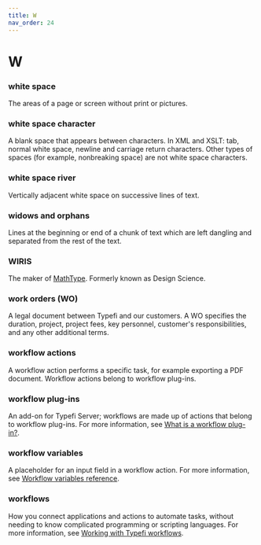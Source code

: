 ```yaml
---
title: W
nav_order: 24
---
```


# W

### white space
The areas of a page or screen without print or pictures.

### white space character
A blank space that appears between characters. In XML and XSLT: tab, normal white space, newline and carriage return characters. Other types of spaces (for example, nonbreaking space) are not white space characters.

### white space river
Vertically adjacent white space on successive lines of text.

### widows and orphans
Lines at the beginning or end of a chunk of text which are left dangling and separated from the rest of the text.

### WIRIS
The maker of [MathType](https://store.wiris.com/en/products/mathtype/download). Formerly known as Design Science.

### work orders (WO)
A legal document between Typefi and our customers. A WO specifies the duration, project, project fees, key personnel, customer's responsibilities, and any other additional terms. 

### workflow actions
A workflow action performs a specific task, for example exporting a PDF document. Workflow actions belong to workflow plug-ins.

### workflow plug-ins
An add-on for Typefi Server; workflows are made up of actions that belong to workflow plug-ins. For more information, see [What is a workflow plug-in?](https://help.typefi.com/hc/en-us/articles/360001533115).

### workflow variables
A placeholder for an input field in a workflow action. For more information, see [Workflow variables reference](https://help.typefi.com/hc/en-us/articles/360001597896).

### workflows
How you connect applications and actions to automate tasks, without needing to know complicated programming or scripting languages. For more information, see [Working with Typefi workflows](https://help.typefi.com/hc/en-us/articles/224301727).
